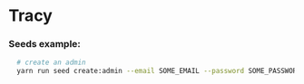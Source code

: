 # Tracy

### Seeds example:
```zsh
  # create an admin
  yarn run seed create:admin --email SOME_EMAIL --password SOME_PASSWORD
```